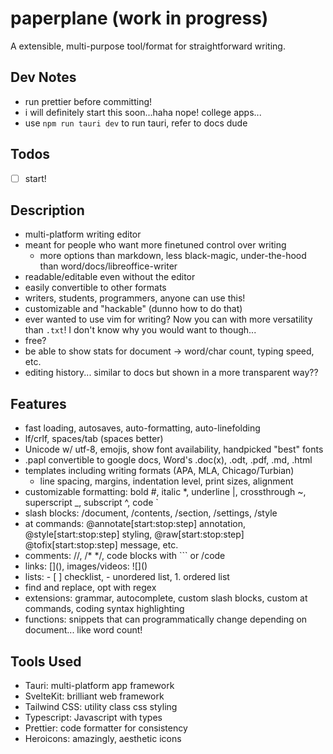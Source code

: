 # paperplane (work in progress)

A extensible, multi-purpose tool/format for straightforward writing.

## Dev Notes

- run prettier before committing!
- i will definitely start this soon...haha nope! college apps...
- use `npm run tauri dev` to run tauri, refer to docs dude

## Todos

- [ ] start!

## Description

- multi-platform writing editor
- meant for people who want more finetuned control over writing
  - more options than markdown, less black-magic, under-the-hood than word/docs/libreoffice-writer
- readable/editable even without the editor
- easily convertible to other formats
- writers, students, programmers, anyone can use this!
- customizable and "hackable" (dunno how to do that)
- ever wanted to use vim for writing? Now you can with more versatility than `.txt`! I don't know why you would want to though...
- free?
- be able to show stats for document -> word/char count, typing speed, etc.
- editing history... similar to docs but shown in a more transparent way??

## Features

- fast loading, autosaves, auto-formatting, auto-linefolding
- lf/crlf, spaces/tab (spaces better)
- Unicode w/ utf-8, emojis, show font availability, handpicked "best" fonts
- .papl convertible to google docs, Word's .doc(x), .odt, .pdf, .md, .html
- templates including writing formats (APA, MLA, Chicago/Turbian)
  - line spacing, margins, indentation level, print sizes, alignment
- customizable formatting: bold #, italic \*, underline |, crossthrough ~, superscript \_, subscript ^, code `
- slash blocks: /document, /contents, /section, /settings, /style
- at commands: @annotate[start:stop:step] annotation, @style[start:stop:step] styling, @raw[start:stop:step] @tofix[start:stop:step] message, etc.
- comments: //, /\* \*/, code blocks with ``` or /code
- links: \[\]\(\), images/videos: \!\[\]\(\)
- lists: - [ ] checklist, - unordered list, 1. ordered list
- find and replace, opt with regex
- extensions: grammar, autocomplete, custom slash blocks, custom at commands, coding syntax highlighting
- functions: snippets that can programmatically change depending on document... like word count!

## Tools Used

- Tauri: multi-platform app framework
- SvelteKit: brilliant web framework
- Tailwind CSS: utility class css styling
- Typescript: Javascript with types
- Prettier: code formatter for consistency
- Heroicons: amazingly, aesthetic icons
